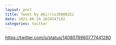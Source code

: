 ```yaml
--- 
layout: post 
title: Tweet by @Kirris39800252 
date: 2021-06-24 1624547192 
categories: twitter 
--- 
```

https://twitter.com/o/status/1408078960777441280